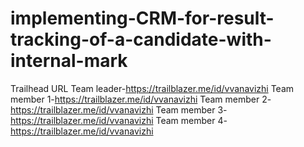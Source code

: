 # implementing-CRM-for-result-tracking-of-a-candidate-with-internal-mark
Trailhead URL
Team leader-https://trailblazer.me/id/vvanavizhi
Team member 1-https://trailblazer.me/id/vvanavizhi
Team member 2-https://trailblazer.me/id/vvanavizhi
Team member 3-https://trailblazer.me/id/vvanavizhi
Team member 4-https://trailblazer.me/id/vvanavizhi
